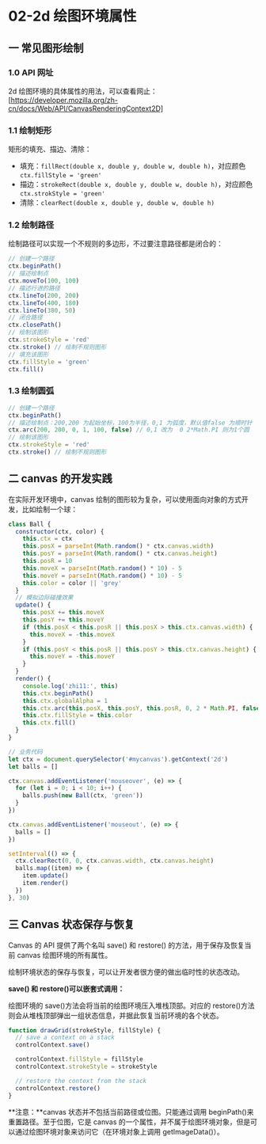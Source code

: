 # 02-2d 绘图环境属性

## 一 常见图形绘制

### 1.0 API 网址

2d 绘图环境的具体属性的用法，可以查看网止：[https://developer.mozilla.org/zh-cn/docs/Web/API/CanvasRenderingContext2D]

### 1.1 绘制矩形

矩形的填充、描边、清除：

- 填充：`fillRect(double x, double y, double w, double h)`，对应颜色 `ctx.fillStyle = 'green'`
- 描边：`strokeRect(double x, double y, double w, double h)`，对应颜色 `ctx.strokStyle = 'green'`
- 清除：`clearRect(double x, double y, double w, double h)`

### 1.2 绘制路径

绘制路径可以实现一个不规则的多边形，不过要注意路径都是闭合的：

```js
// 创建一个路径
ctx.beginPath()
// 描述绘制点
ctx.moveTo(100, 100)
// 描述行进的路径
ctx.lineTo(200, 200)
ctx.lineTo(400, 180)
ctx.lineTo(380, 50)
// 闭合路径
ctx.closePath()
// 绘制该图形
ctx.strokeStyle = 'red'
ctx.stroke() // 绘制不规则图形
// 填充该图形
ctx.fillStyle = 'green'
ctx.fill()
```

### 1.3 绘制圆弧

```js
// 创建一个路径
ctx.beginPath()
// 描述绘制点：200,200 为起始坐标，100为半径，0,1 为弧度，默认值false 为顺时针
ctx.arc(200, 200, 0, 1, 100, false) // 0,1 改为  0 2*Math.PI 则为1个圆
// 绘制该图形
ctx.strokeStyle = 'red'
ctx.stroke() // 绘制不规则图形
```

## 二 canvas 的开发实践

在实际开发环境中，canvas 绘制的图形较为复杂，可以使用面向对象的方式开发，比如绘制一个球：

```js
class Ball {
  constructor(ctx, color) {
    this.ctx = ctx
    this.posX = parseInt(Math.random() * ctx.canvas.width)
    this.posY = parseInt(Math.random() * ctx.canvas.height)
    this.posR = 10
    this.moveX = parseInt(Math.random() * 10) - 5
    this.moveY = parseInt(Math.random() * 10) - 5
    this.color = color || 'grey'
  }
  // 模拟边际碰撞效果
  update() {
    this.posX += this.moveX
    this.posY += this.moveY
    if (this.posX < this.posR || this.posX > this.ctx.canvas.width) {
      this.moveX = -this.moveX
    }
    if (this.posY < this.posR || this.posY > this.ctx.canvas.height) {
      this.moveY = -this.moveY
    }
  }
  render() {
    console.log('zhi11:', this)
    this.ctx.beginPath()
    this.ctx.globalAlpha = 1
    this.ctx.arc(this.posX, this.posY, this.posR, 0, 2 * Math.PI, false)
    this.ctx.fillStyle = this.color
    this.ctx.fill()
  }
}

// 业务代码
let ctx = document.querySelector('#mycanvas').getContext('2d')
let balls = []

ctx.canvas.addEventListener('mouseover', (e) => {
  for (let i = 0; i < 10; i++) {
    balls.push(new Ball(ctx, 'green'))
  }
})

ctx.canvas.addEventListener('mouseout', (e) => {
  balls = []
})

setInterval(() => {
  ctx.clearRect(0, 0, ctx.canvas.width, ctx.canvas.height)
  balls.map((item) => {
    item.update()
    item.render()
  })
}, 30)
```

## 三 Canvas 状态保存与恢复

Canvas 的 API 提供了两个名叫 save() 和 restore() 的方法，用于保存及恢复当前 canvas 绘图环境的所有属性。

绘制环境状态的保存与恢复，可以让开发者很方便的做出临时性的状态改动。

**save() 和 restore()可以嵌套式调用：**

绘图环境的 save()方法会将当前的绘图环境压入堆栈顶部。对应的 restore()方法则会从堆栈顶部弹出一组状态信息，并据此恢复当前环境的各个状态。

```js
function drawGrid(strokeStyle, fillStyle) {
  // save a context on a stack
  controlContext.save()

  controlContext.fillStyle = fillStyle
  controlContext.strokeStyle = strokeStyle

  // restore the context from the stack
  controlContext.restore()
}
```

**注意：**canvas 状态并不包括当前路径或位图。只能通过调用 beginPath()来重置路径。至于位图，它是 canvas 的一个属性，并不属于绘图环境对象，但是可以通过绘图环境对象来访问它（在环境对象上调用 getImageData()）。
